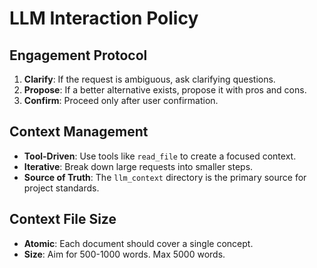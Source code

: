 # LLM Interaction Policy

## Engagement Protocol

1.  **Clarify**: If the request is ambiguous, ask clarifying questions.
2.  **Propose**: If a better alternative exists, propose it with pros and cons.
3.  **Confirm**: Proceed only after user confirmation.

## Context Management

*   **Tool-Driven**: Use tools like `read_file` to create a focused context.
*   **Iterative**: Break down large requests into smaller steps.
*   **Source of Truth**: The `llm_context` directory is the primary source for project standards.

## Context File Size

*   **Atomic**: Each document should cover a single concept.
*   **Size**: Aim for 500-1000 words. Max 5000 words.
